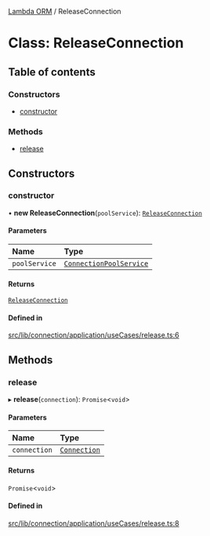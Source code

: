 [Lambda ORM](../README.md) / ReleaseConnection

# Class: ReleaseConnection

## Table of contents

### Constructors

- [constructor](ReleaseConnection.md#constructor)

### Methods

- [release](ReleaseConnection.md#release)

## Constructors

### constructor

• **new ReleaseConnection**(`poolService`): [`ReleaseConnection`](ReleaseConnection.md)

#### Parameters

| Name | Type |
| :------ | :------ |
| `poolService` | [`ConnectionPoolService`](ConnectionPoolService.md) |

#### Returns

[`ReleaseConnection`](ReleaseConnection.md)

#### Defined in

[src/lib/connection/application/useCases/release.ts:6](https://github.com/FlavioLionelRita/lambdaorm/blob/02a3343d/src/lib/connection/application/useCases/release.ts#L6)

## Methods

### release

▸ **release**(`connection`): `Promise`\<`void`\>

#### Parameters

| Name | Type |
| :------ | :------ |
| `connection` | [`Connection`](../interfaces/Connection.md) |

#### Returns

`Promise`\<`void`\>

#### Defined in

[src/lib/connection/application/useCases/release.ts:8](https://github.com/FlavioLionelRita/lambdaorm/blob/02a3343d/src/lib/connection/application/useCases/release.ts#L8)
